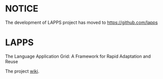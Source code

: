 
NOTICE
=====

The development of LAPPS project has moved to https://github.com/lapps

LAPPS
=====

The Language Application Grid: A Framework for Rapid Adaptation and Reuse

The project [wiki](https://github.com/oaqa/LAPPS/wiki).
